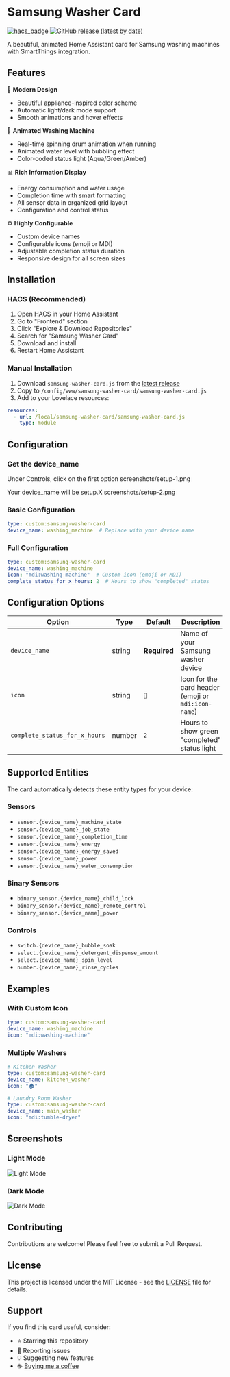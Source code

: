 # Samsung Washer Card

[![hacs_badge](https://img.shields.io/badge/HACS-Custom-orange.svg)](https://github.com/custom-components/hacs)
[![GitHub release (latest by date)](https://img.shields.io/github/v/release/yourusername/samsung-washer-card)](https://github.com/raulpetruta/samsung-washer-card)

A beautiful, animated Home Assistant card for Samsung washing machines with SmartThings integration.

## Features

🎨 **Modern Design**
- Beautiful appliance-inspired color scheme
- Automatic light/dark mode support
- Smooth animations and hover effects

🔄 **Animated Washing Machine**
- Real-time spinning drum animation when running
- Animated water level with bubbling effect
- Color-coded status light (Aqua/Green/Amber)

📊 **Rich Information Display**
- Energy consumption and water usage
- Completion time with smart formatting
- All sensor data in organized grid layout
- Configuration and control status

⚙️ **Highly Configurable**
- Custom device names
- Configurable icons (emoji or MDI)
- Adjustable completion status duration
- Responsive design for all screen sizes

## Installation

### HACS (Recommended)

1. Open HACS in your Home Assistant
2. Go to "Frontend" section
3. Click "Explore & Download Repositories"
4. Search for "Samsung Washer Card"
5. Download and install
6. Restart Home Assistant

### Manual Installation

1. Download `samsung-washer-card.js` from the [latest release](https://github.com/yourusername/samsung-washer-card/releases)
2. Copy to `/config/www/samsung-washer-card/samsung-washer-card.js`
3. Add to your Lovelace resources:

```yaml
resources:
  - url: /local/samsung-washer-card/samsung-washer-card.js
    type: module
```

## Configuration

### Get the device_name

Under Controls, click on the first option
screenshots/setup-1.png

Your device_name will be setup.X
screenshots/setup-2.png

### Basic Configuration

```yaml
type: custom:samsung-washer-card
device_name: washing_machine  # Replace with your device name
```

### Full Configuration

```yaml
type: custom:samsung-washer-card
device_name: washing_machine
icon: "mdi:washing-machine"  # Custom icon (emoji or MDI)
complete_status_for_x_hours: 2  # Hours to show "completed" status
```

## Configuration Options

| Option | Type | Default | Description |
|--------|------|---------|-------------|
| `device_name` | string | **Required** | Name of your Samsung washer device |
| `icon` | string | `🧺` | Icon for the card header (emoji or `mdi:icon-name`) |
| `complete_status_for_x_hours` | number | `2` | Hours to show green "completed" status light |

## Supported Entities

The card automatically detects these entity types for your device:

### Sensors
- `sensor.{device_name}_machine_state`
- `sensor.{device_name}_job_state`
- `sensor.{device_name}_completion_time`
- `sensor.{device_name}_energy`
- `sensor.{device_name}_energy_saved`
- `sensor.{device_name}_power`
- `sensor.{device_name}_water_consumption`

### Binary Sensors
- `binary_sensor.{device_name}_child_lock`
- `binary_sensor.{device_name}_remote_control`
- `binary_sensor.{device_name}_power`

### Controls
- `switch.{device_name}_bubble_soak`
- `select.{device_name}_detergent_dispense_amount`
- `select.{device_name}_spin_level`
- `number.{device_name}_rinse_cycles`

## Examples

### With Custom Icon

```yaml
type: custom:samsung-washer-card
device_name: washing_machine
icon: "mdi:washing-machine"
```

### Multiple Washers

```yaml
# Kitchen Washer
type: custom:samsung-washer-card
device_name: kitchen_washer
icon: "🏠"

# Laundry Room Washer  
type: custom:samsung-washer-card
device_name: main_washer
icon: "mdi:tumble-dryer"
```

## Screenshots

### Light Mode
![Light Mode](screenshots/eye-burn-mode.png)

### Dark Mode
![Dark Mode](screenshots/dark-mode.png)

## Contributing

Contributions are welcome! Please feel free to submit a Pull Request.

## License

This project is licensed under the MIT License - see the [LICENSE](LICENSE) file for details.

## Support

If you find this card useful, consider:
- ⭐ Starring this repository
- 🐛 Reporting issues
- 💡 Suggesting new features
- ☕ [Buying me a coffee](https://buymeacoffee.com/raulpetruta)
